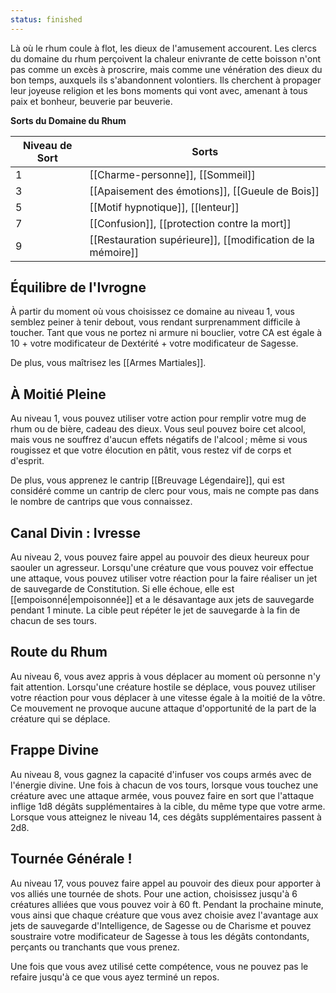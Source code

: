 ```yaml
---
status: finished
---
```

Là où le rhum coule à flot, les dieux de l'amusement accourent. Les clercs du domaine du rhum perçoivent la chaleur enivrante de cette boisson n'ont pas comme un excès à proscrire, mais comme une vénération des dieux du bon temps, auxquels ils s'abandonnent volontiers. Ils cherchent à propager leur joyeuse religion et les bons moments qui vont avec, amenant à tous paix et bonheur, beuverie par beuverie.

**Sorts du Domaine du Rhum**

| Niveau de Sort | Sorts                                                       |
| -------------- | ----------------------------------------------------------- |
| 1              | [[Charme-personne]], [[Sommeil]]                            |
| 3              | [[Apaisement des émotions]], [[Gueule de Bois]]             |
| 5              | [[Motif hypnotique]], [[lenteur]]                           |
| 7              | [[Confusion]], [[protection contre la mort]]                |
| 9              | [[Restauration supérieure]], [[modification de la mémoire]] |

## Équilibre de l'Ivrogne

À partir du moment où vous choisissez ce domaine au niveau 1, vous semblez peiner à tenir debout, vous rendant surprenamment difficile à toucher. Tant que vous ne portez ni armure ni bouclier, votre CA est égale à 10 + votre modificateur de Dextérité + votre modificateur de Sagesse.

De plus, vous maîtrisez les [[Armes Martiales]].

## À Moitié Pleine

Au niveau 1, vous pouvez utiliser votre action pour remplir votre mug de rhum ou de bière, cadeau des dieux. Vous seul pouvez boire cet alcool, mais vous ne souffrez d'aucun effets négatifs de l'alcool ; même si vous rougissez et que votre élocution en pâtit, vous restez vif de corps et d'esprit.

De plus, vous apprenez le cantrip [[Breuvage Légendaire]], qui est considéré comme un cantrip de clerc pour vous, mais ne compte pas dans le nombre de cantrips que vous connaissez.

## Canal Divin : Ivresse

Au niveau 2, vous pouvez faire appel au pouvoir des dieux heureux pour saouler un agresseur. Lorsqu'une créature que vous pouvez voir effectue une attaque, vous pouvez utiliser votre réaction pour la faire réaliser un jet de sauvegarde de Constitution. Si elle échoue, elle est [[empoisonné|empoisonnée]] et a le désavantage aux jets de sauvegarde pendant 1 minute. La cible peut répéter le jet de sauvegarde à la fin de chacun de ses tours.

## Route du Rhum
Au niveau 6, vous avez appris à vous déplacer au moment où personne n'y fait attention. Lorsqu'une créature hostile se déplace, vous pouvez utiliser votre réaction pour vous déplacer à une vitesse égale à la moitié de la vôtre. Ce mouvement ne provoque aucune attaque d'opportunité de la part de la créature qui se déplace.

## Frappe Divine
Au niveau 8, vous gagnez la capacité d'infuser vos coups armés avec de l'énergie divine. Une fois à chacun de vos tours, lorsque vous touchez une créature avec une attaque armée, vous pouvez faire en sort que l'attaque inflige 1d8 dégâts supplémentaires à la cible, du même type que votre arme. Lorsque vous atteignez le niveau 14, ces dégâts supplémentaires passent à 2d8.

## Tournée Générale !
Au niveau 17, vous pouvez faire appel au pouvoir des dieux pour apporter à vos alliés une tournée de shots. Pour une action, choisissez jusqu'à 6 créatures alliées que vous pouvez voir à 60 ft. Pendant la prochaine minute, vous ainsi que chaque créature que vous avez choisie avez l'avantage aux jets de sauvegarde d'Intelligence, de Sagesse ou de Charisme et pouvez soustraire votre modificateur de Sagesse à tous les dégâts contondants, perçants ou tranchants que vous prenez.

Une fois que vous avez utilisé cette compétence, vous ne pouvez pas le refaire jusqu'à ce que vous ayez terminé un repos.
